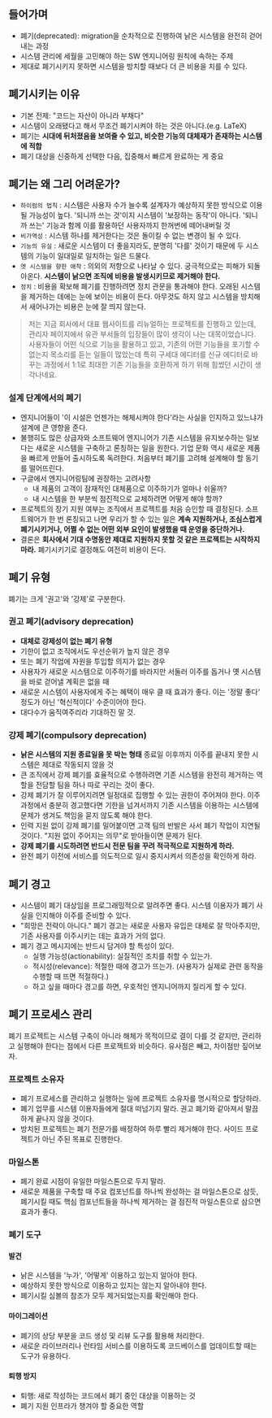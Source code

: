 ## 들어가며

- 폐기(deprecated): migration을 순차적으로 진행하여 낡은 시스템을 완전히 걷어내는 과정
- 시스템 관리에 세월을 고민해야 하는 SW 엔지니어링 원칙에 속하는 주제
- 제대로 폐기시키지 못하면 시스템을 방치할 때보다 더 큰 비용을 치를 수 있다.

## 폐기시키는 이유

- 기본 전제: "코드는 자산이 아니라 부채다"
- 시스템이 오래됐다고 해서 무조건 폐기시켜야 하는 것은 아니다.(e.g. LaTeX)
- 폐기는 **시대에 뒤처졌음을 보여줄 수 있고, 비슷한 기능의 대체재가 존재하는 시스템에 적합**
- 폐기 대상을 신중하게 선택한 다음, 집중해서 빠르게 완료하는 게 중요

## 폐기는 왜 그리 어려운가?

- `하이럼의 법칙` : 시스템은 사용자 수가 늘수록 설계자가 예상하지 못한 방식으로 이용될 가능성이 높다. '되니까 쓰는 것'이지 시스템이 '보장하는 동작'이 아니다. '되니까 쓰는' 기능과 함께 이를 활용하던 사용자까지 한꺼번에 떼어내버릴 것
- `비가역성` : 시스템 하나를 제거한다는 것은 돌이킬 수 없는 변경이 될 수 있다.
- `기능의 유실` : 새로운 시스템이 더 좋을지라도, 분명히 '다를' 것이기 때문에 두 시스템의 기능이 일대일로 일치하는 일은 드물다.
- `옛 시스템을 향한 애착` : 의외의 저항으로 나타날 수 있다. 궁극적으로는 피해가 되돌아온다. **시스템이 낡으면 조직에 비용을 발생시키므로 제거해야 한다.**
- `정치` : 비용을 확보해 폐기를 진행하려면 정치 관문을 통과해야 한다. 오래된 시스템을 제거하는 데에는 눈에 보이는 비용이 든다. 아무것도 하지 않고 시스템을 방치해서 새어나가는 비용은 눈에 잘 띄지 않는다.

> 저는 지금 회사에서 대표 웹사이트를 리뉴얼하는 프로젝트를 진행하고 있는데, 관리자 페이지에서 유관 부서들의 입장들이 많이 생각이 나는 대목이었습니다. 사용자들이 어떤 식으로 기능을 활용하고 있고, 기존의 어떤 기능들을 포기할 수 없는지 목소리를 듣는 일들이 많았는데 특히 구세대 에디터를 신규 에디터로 바꾸는 과정에서 1:1로 최대한 기존 기능들을 호환하게 하기 위해 힘썼던 시간이 생각나네요.

### 설계 단계에서의 폐기

- 엔지니어들이 '이 시설은 언젠가는 해체시켜야 한다'라는 사실을 인지하고 있느냐가 설계에 큰 영향을 준다.
- 불행히도 많은 상급자와 소프트웨어 엔지니어가 기존 시스템을 유지보수하는 일보다는 새로운 시스템을 구축하고 론칭하는 일을 원한다. 기업 문화 역시 새로운 제품을 빠르게 만들어 출시하도록 독려한다. 처음부터 폐기를 고려해 설계해야 할 동기를 떨어뜨린다.
- 구글에서 엔지니어링팀에 권장하는 고려사항
  - 내 제품의 고객이 잠재적인 대체품으로 이주하기가 얼마나 쉬울까?
  - 내 시스템을 한 부분씩 점진적으로 교체하려면 어떻게 해야 할까?
- 프로젝트의 장기 지원 여부는 조직에서 프로젝트를 처음 승인할 때 결정된다. 소프트웨어가 한 번 론칭되고 나면 우리가 할 수 있는 일은 **계속 지원하거나, 조심스럽게 폐기시키거나, 어쩔 수 없는 어떤 외부 요인이 발생했을 때 운영을 중단하거나.**
- 결론은 **회사에서 기대 수명동안 제대로 지원하지 못할 것 같은 프로젝트는 시작하지 마라.** 폐기시키기로 결정해도 여전히 비용이 든다.

## 폐기 유형

폐기는 크게 '권고'와 '강제'로 구분한다.

### 권고 폐기(advisory deprecation)

- **대체로 강제성이 없는 폐기 유형**
- 기한이 없고 조직에서도 우선순위가 높지 않은 경우
- 또는 폐기 작업에 자원을 투입할 의지가 없는 경우
- 사용자가 새로운 시스템으로 이주하기를 바라지만 서둘러 이주를 돕거나 옛 시스템을 바로 걷어낼 계획은 없을 때
- 새로운 시스템이 사용자에게 주는 혜택이 매우 클 때 효과가 좋다. 이는 '정말 좋다' 정도가 아닌 '혁신적이다' 수준이어야 한다.
- 대다수가 움직여주리라 기대하진 말 것.

### 강제 폐기(compulsory deprecation)

- **낡은 시스템의 지원 종료일을 못 박는 형태** 종료일 이후까지 이주를 끝내지 못한 시스템은 제대로 작동되지 않을 것
- 큰 조직에서 강제 폐기를 효율적으로 수행하려면 기존 시스템을 완전히 제거하는 역할을 전담할 팀을 하나 따로 꾸리는 것이 좋다.
- 강제 폐기가 잘 이루어지려면 일정대로 집행할 수 있는 권한이 주어져야 한다. 이주 과정에서 충분히 경고했다면 기한을 넘겨서까지 기존 시스템을 이용하는 시스템에 문제가 생겨도 책임을 묻지 않도록 해야 한다.
- 인력 지원 없이 강제 폐기를 밀어붙이면 고객 팀의 반발은 사서 폐기 작업이 지연될 것이다. "지원 없이 주어지는 의무"로 받아들이면 문제가 된다.
- **강제 폐기를 시도하려면 반드시 전문 팀을 꾸려 적극적으로 지원하게 하라.**
- 완전 폐기 이전에 서비스를 의도적으로 일시 중지시켜서 의존성을 확인하게 하라.

## 폐기 경고

- 시스템이 폐기 대상임을 프로그래밍적으로 알려주면 좋다. 시스템 이용자가 폐기 사실을 인지해야 이주를 준비할 수 있다.
- "희망은 전략이 아니다." 폐기 경고는 새로운 사용자 유입은 대체로 잘 막아주지만, 기존 사용자를 이주시키는 데는 효과가 거의 없다.
- 폐기 경고 메시지에는 반드시 담겨야 할 특성이 있다.
  - 실행 가능성(actionability): 실질적인 조치를 취할 수 있는가.
  - 적시성(relevance): 적절한 때에 경고가 뜨는가. (사용자가 실제로 관련 동작을 수행할 때 뜨면 적절하다.)
  - 하고 싶을 때마다 경고를 하면, 우호적인 엔지니어까지 질리게 할 수 있다.

## 폐기 프로세스 관리

폐기 프로젝트는 시스템 구축이 아니라 해체가 목적이므로 결이 다를 것 같지만, 관리하고 실행해야 한다는 점에서 다른 프로젝트와 비슷하다. 유사점은 빼고, 차이점만 짚어보자.

### 프로젝트 소유자

- 폐기 프로세스를 관리하고 실행하는 일에 프로젝트 소유자를 명시적으로 할당하라.
- 폐기 업무를 시스템 이용자들에게 절대 떠넘기지 말라. 권고 폐기와 같아져서 말끔하게 끝나지 않을 것이다.
- 방치된 프로젝트는 폐기 전문가를 배정하여 하루 빨리 제거해야 한다. 사이드 프로젝트가 아닌 주된 목표로 진행한다.

### 마일스톤

- 폐기 완료 시점이 유일한 마일스톤으로 두지 말라.
- 새로운 제품을 구축할 때 주요 컴포넌트를 하나씩 완성하는 걸 마일스톤으로 삼듯, 폐기시킬 때도 핵심 컴포넌트들을 하나씩 제거하는 걸 점진적 마일스톤으로 삼으면 효과가 좋다.

### 폐기 도구

#### 발견

- 낡은 시스템을 '누가', '어떻게' 이용하고 있는지 알아야 한다.
- 예상하지 못한 방식으로 이용하고 있지는 않는지 알아내야 한다.
- 폐기시킬 심볼의 참조가 모두 제거되었는지를 확인해야 한다.

#### 마이그레이션

- 폐기의 상당 부분을 코드 생성 및 리뷰 도구를 활용해 처리한다.
- 새로운 라이브러리나 런타임 서비스를 이용하도록 코드베이스를 업데이트할 때는 도구가 유용하다.

#### 퇴행 방지

- 퇴행: 새로 작성하는 코드에서 폐기 중인 대상을 이용하는 것
- 폐기 지원 인프라가 챙겨야 할 중요한 역할
